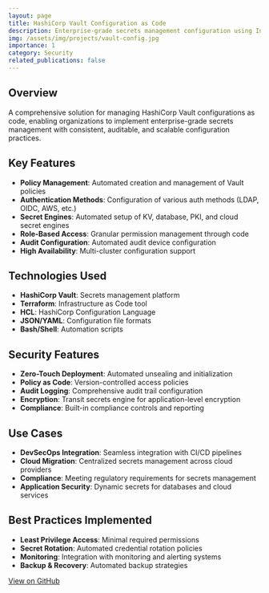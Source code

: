 ```yaml
---
layout: page
title: HashiCorp Vault Configuration as Code
description: Enterprise-grade secrets management configuration using Infrastructure as Code principles
img: /assets/img/projects/vault-config.jpg
importance: 1
category: Security
related_publications: false
---
```


## Overview

A comprehensive solution for managing HashiCorp Vault configurations as code, enabling organizations to implement enterprise-grade secrets management with consistent, auditable, and scalable configuration practices.

## Key Features

- **Policy Management**: Automated creation and management of Vault policies
- **Authentication Methods**: Configuration of various auth methods (LDAP, OIDC, AWS, etc.)
- **Secret Engines**: Automated setup of KV, database, PKI, and cloud secret engines
- **Role-Based Access**: Granular permission management through code
- **Audit Configuration**: Automated audit device configuration
- **High Availability**: Multi-cluster configuration support

## Technologies Used

- **HashiCorp Vault**: Secrets management platform
- **Terraform**: Infrastructure as Code tool
- **HCL**: HashiCorp Configuration Language
- **JSON/YAML**: Configuration file formats
- **Bash/Shell**: Automation scripts

## Security Features

- **Zero-Touch Deployment**: Automated unsealing and initialization
- **Policy as Code**: Version-controlled access policies
- **Audit Logging**: Comprehensive audit trail configuration
- **Encryption**: Transit secrets engine for application-level encryption
- **Compliance**: Built-in compliance controls and reporting

## Use Cases

- **DevSecOps Integration**: Seamless integration with CI/CD pipelines
- **Cloud Migration**: Centralized secrets management across cloud providers
- **Compliance**: Meeting regulatory requirements for secrets management
- **Application Security**: Dynamic secrets for databases and cloud services

## Best Practices Implemented

- **Least Privilege Access**: Minimal required permissions
- **Secret Rotation**: Automated credential rotation policies
- **Monitoring**: Integration with monitoring and alerting systems
- **Backup & Recovery**: Automated backup strategies

[View on GitHub](https://github.com/ausmartway/vault-config-as-code)